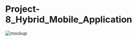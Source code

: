 # Project-8_Hybrid_Mobile_Application
![mockup](https://user-images.githubusercontent.com/71829303/111043622-277fcd00-844c-11eb-8fde-6eaa49f4201c.png)
